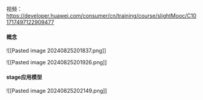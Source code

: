 视频：https://developer.huawei.com/consumer/cn/training/course/slightMooc/C101717497122909477

#### 概念
![[Pasted image 20240825201837.png]]

![[Pasted image 20240825201926.png]]


#### stage应用模型
![[Pasted image 20240825202149.png]]
